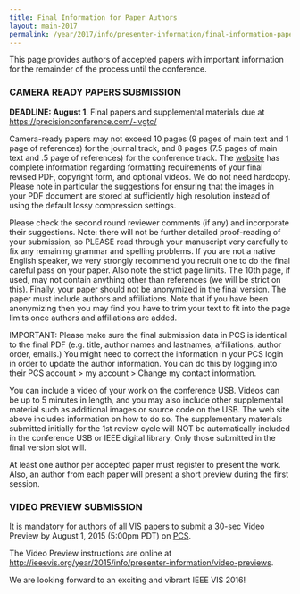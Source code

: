 ```yaml
---
title: Final Information for Paper Authors
layout: main-2017
permalink: /year/2017/info/presenter-information/final-information-paper-authors
---
```


This page provides authors of accepted papers with important information for the remainder of the process until the conference.

### CAMERA READY PAPERS SUBMISSION

**DEADLINE: August 1**. Final papers and supplemental materials due at https://precisionconference.com/~vgtc/

Camera-ready papers may not exceed 10 pages (9 pages of main text and 1 page of references) for the journal track, and 8 pages (7.5 pages of main text and .5 page of references) for the conference track. The [website](http://junctionpublishing.org/vgtc/Track/vis-menu.html) has complete information regarding formatting requirements of your final revised PDF, copyright form, and optional videos. We do not need hardcopy. Please note in particular the suggestions for ensuring that the images in your PDF document are stored at sufficiently high resolution instead of using the default lossy compression settings.

Please check the second round reviewer comments (if any) and incorporate their suggestions. Note: there will not be further detailed proof-reading of your submission, so PLEASE read through your manuscript very carefully to fix any remaining grammar and spelling problems. If you are not a native English speaker, we very strongly recommend you recruit one to do the final careful pass on your paper. Also note the strict page limits. The 10th page, if used, may not contain anything other than references (we will be strict on this). Finally, your paper should not be anonymized in the final version. The paper must include authors and affiliations. Note that if you have been anonymizing then you may find you have to trim your text to fit into the page limits once authors and affiliations are added.

IMPORTANT: Please make sure the final submission data in PCS is identical to the final PDF (e.g. title, author names and lastnames, affiliations, author order, emails.) You might need to correct the information in your PCS login in order to update the author information. You can do this by logging into their PCS account > my account > Change my contact information.

You can include a video of your work on the conference USB. Videos can be up to 5 minutes in length, and you may also include other supplemental material such as additional images or source code on the USB. The web site above includes information on how to do so. The supplementary materials submitted initially for the 1st review cycle will NOT be automatically included in the conference USB or IEEE digital library. Only those submitted in the final version slot will.

At least one author per accepted paper must register to present the work. Also, an author from each paper will present a short preview during the first session.

### VIDEO PREVIEW SUBMISSION

It is mandatory for authors of all VIS papers to submit a 30-sec Video Preview by August 1, 2015 (5:00pm PDT) on [PCS](http://precisionconference.com/~vgtc/).

The Video Preview instructions are online at http://ieeevis.org/year/2015/info/presenter-information/video-previews.

We are looking forward to an exciting and vibrant IEEE VIS 2016!
